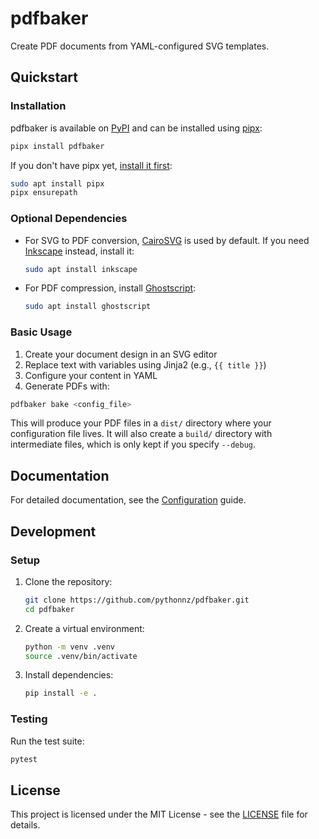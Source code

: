 # pdfbaker

Create PDF documents from YAML-configured SVG templates.

## Quickstart

### Installation

pdfbaker is available on [PyPI](https://pypi.org/project/pdfbaker/) and can be installed using [pipx](https://github.com/pypa/pipx):

```bash
pipx install pdfbaker
```

If you don't have pipx yet, [install it first](https://pipx.pypa.io/latest/installation/):

```bash
sudo apt install pipx
pipx ensurepath
```

### Optional Dependencies

- For SVG to PDF conversion, [CairoSVG](https://cairosvg.org/) is used by default. If you need [Inkscape](https://inkscape.org/) instead, install it:

  ```bash
  sudo apt install inkscape
  ```

- For PDF compression, install [Ghostscript](https://www.ghostscript.com/):
  ```bash
  sudo apt install ghostscript
  ```

### Basic Usage

1. Create your document design in an SVG editor
2. Replace text with variables using Jinja2 (e.g., `{{ title }}`)
3. Configure your content in YAML
4. Generate PDFs with:

```bash
pdfbaker bake <config_file>
```

This will produce your PDF files in a `dist/` directory where your configuration file lives. It will also create a `build/` directory with intermediate files, which is only kept if you specify `--debug`.

## Documentation

For detailed documentation, see the [Configuration](docs/configuration.md) guide.

## Development

### Setup

1. Clone the repository:
   ```bash
   git clone https://github.com/pythonnz/pdfbaker.git
   cd pdfbaker
   ```

2. Create a virtual environment:
   ```bash
   python -m venv .venv
   source .venv/bin/activate
   ```

3. Install dependencies:
   ```bash
   pip install -e .
   ```

### Testing

Run the test suite:

```bash
pytest
```

## License

This project is licensed under the MIT License - see the [LICENSE](LICENSE) file for details.
